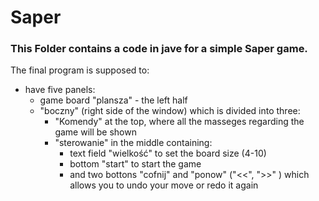 # Saper
### This Folder contains a code in jave for a simple Saper game.
The final program is supposed to:
- have five panels:
  * game board "plansza" - the left half
  * "boczny" (right side of the window) which is divided into three:
    - "Komendy" at the top, where all the masseges regarding the game will be shown
    - "sterowanie" in the middle containing:
      * text field "wielkość" to set the board size (4-10)
      * bottom "start" to start the game
      * and two bottons "cofnij" and "ponow" ("<<", ">>" ) which allows you to undo your move or redo it again
